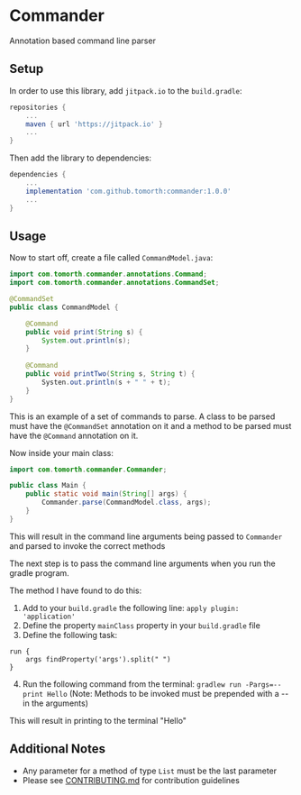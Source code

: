 # Commander
Annotation based command line parser

## Setup
In order to use this library, add `jitpack.io` to the `build.gradle`:
```gradle
repositories {
    ...
    maven { url 'https://jitpack.io' }
    ...
}
```
Then add the library to dependencies:
```gradle
dependencies {
    ...
    implementation 'com.github.tomorth:commander:1.0.0'
    ...
}
```

## Usage
Now to start off, create a file called `CommandModel.java`:
```java
import com.tomorth.commander.annotations.Command;
import com.tomorth.commander.annotations.CommandSet;

@CommandSet
public class CommandModel {

    @Command
    public void print(String s) {
        System.out.println(s);
    }
    
    @Command
    public void printTwo(String s, String t) {
        Systen.out.println(s + " " + t);
    }
}
```
This is an example of a set of commands to parse.  A class to be parsed must have the `@CommandSet` annotation on it and a method to be parsed must have the `@Command` annotation on it.

Now inside your main class: 
```java
import com.tomorth.commander.Commander;

public class Main {
    public static void main(String[] args) {
        Commander.parse(CommandModel.class, args);
    }
}
```
This will result in the command line arguments being passed to `Commander` and parsed to invoke the correct methods

The next step is to pass the command line arguments when you run the gradle program.

The method I have found to do this:
1. Add to your `build.gradle` the following line: `apply plugin: 'application'`
2. Define the property `mainClass` property in your `build.gradle` file
3. Define the following task:
```task
run {
    args findProperty('args').split(" ")
}
```
4. Run the following command from the terminal: `gradlew run -Pargs=--print Hello` (Note: Methods to be invoked must be prepended with a -- in the arguments)

This will result in printing to the terminal "Hello"

## Additional Notes
* Any parameter for a method of type `List` must be the last parameter
* Please see [CONTRIBUTING.md](CONTRIBUTING.md) for contribution guidelines